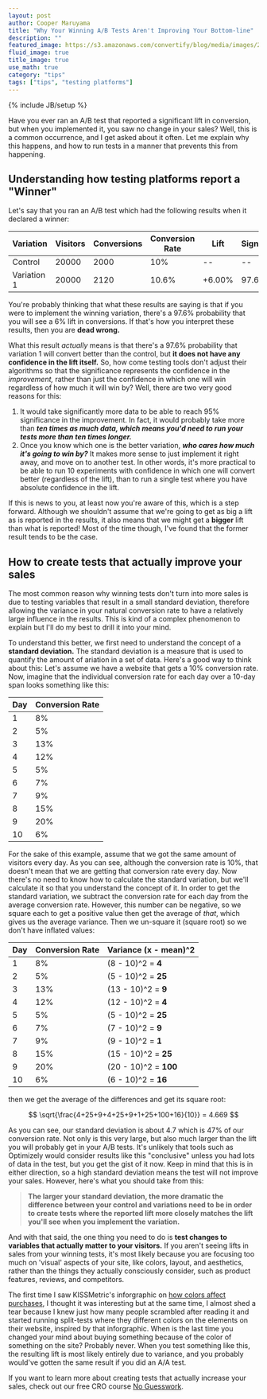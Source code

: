 ```yaml
---
layout: post
author: Cooper Maruyama
title: "Why Your Winning A/B Tests Aren't Improving Your Bottom-line"
description: ""
featured_image: https://s3.amazonaws.com/convertify/blog/media/images/2015/03/angry-man-computer.jpg
fluid_image: true
title_image: true
use_math: true
category: "tips"
tags: ["tips", "testing platforms"]
---
```

{% include JB/setup %}

<p class="lead">Have you ever ran an A/B test that reported a significant lift in conversion, but when you implemented it, you saw no change in your sales? Well, this is a common occurrence, and I get asked about it often. Let me explain why this happens, and how to run tests in a manner that prevents this from happening.</p>


## Understanding how testing platforms report a "Winner"

Let's say that you ran an A/B test which had the following results when it declared a winner:

|  Variation  | Visitors | Conversions | Conversion Rate |     Lift    | Significance |
| ----------- | -------- | ----------- | --------------- | ----------- | ------------ |
|   Control   |    20000 |        2000 |             10% |          -- |           -- |
| Variation 1 |    20000 |        2120 |           10.6% |      +6.00% |        97.6% |

You're probably thinking that what these results are saying is that if you were to implement the winning variation, there's a 97.6% probability that you will see a 6% lift in conversions. If that's how you interpret these results, then you are **dead wrong.**

What this result _actually_ means is that there's a 97.6% probability that variation 1 will convert better than the control, but **it does not have any confidence in the lift itself.** So, how come testing tools don't adjust their algorithms so that the significance represents the confidence in the _improvement,_ rather than just the confidence in which one will win regardless of how much it will win by? Well, there are two very good reasons for this:

  1. It would take significantly more data to be able to reach 95% significance in the improvement. In fact, it would probably take more than _**ten times as much data, which means you'd need to run your tests more than ten times longer.**_  
  2. Once you know which one is the better variation, _**who cares how much it's going to win by?**_ It makes more sense to just implement it right away, and move on to another test. In other words, it's more practical to be able to run 10 experiments with confidence in which one will convert better (regardless of the lift), than to run a single test where you have absolute confidence in the lift.

If this is news to you, at least now you're aware of this, which is a step forward. Although we shouldn't assume that we're going to get as big a lift as is reported in the results, it also means that we might get a **bigger** lift than what is reported! Most of the time though, I've found that the former result tends to be the case. 


## How to create tests that actually improve your sales

The most common reason why winning tests don't turn into more sales is due to testing variables that result in a small standard deviation, therefore allowing the variance in your natural conversion rate to have a relatively large influence in the results. This is kind of a complex phenomenon to explain but I'll do my best to drill it into your mind. 

To understand this better, we first need to understand the concept of a **standard deviation.** The standard deviation is a measure that is used to quantify the amount of ariation in a set of data. Here's a good way to think about this: Let's assume we have a website that gets a 10% conversion rate. Now, imagine that the individual conversion rate for each day over a 10-day span looks something like this:

| Day | Conversion Rate |
| --- | --------------- |
|  1  |              8% |
|  2  |              5% |
|  3  |             13% |
|  4  |             12% |
|  5  |              5% |
|  6  |              7% |
|  7  |              9% |
|  8  |             15% |
|  9  |             20% |
| 10  |              6% |

For the sake of this example, assume that we got the same amount of visitors every day. As you can see, although the conversion rate is 10%, that doesn't mean that we are getting that conversion rate every day. Now there's no need to know how to calculate the standard variation, but we'll calculate it so that you understand the concept of it. In order to get the standard variation, we subtract the conversion rate for each day from the average conversion rate. However, this number can be negative, so we square each to get a positive value then get the average of _that_, which gives us the average variance. Then we un-square it (square root) so we don't have inflated values:

| Day | Conversion Rate |  Variance (x - mean)^2  |
| --- | --------------- | ----------------------- |
|  1  |              8% |    (8 - 10)^2 = **4**   |
|  2  |              5% |    (5 - 10)^2 = **25**  |
|  3  |             13% |    (13 - 10)^2 =  **9** |
|  4  |             12% |    (12 - 10)^2 =  **4** |
|  5  |              5% |    (5 - 10)^2 = **25**  |
|  6  |              7% |    (7 - 10)^2 =  **9**  |
|  7  |              9% |    (9 - 10)^2 =  **1**  |
|  8  |             15% |    (15 - 10)^2 = **25** |
|  9  |             20% |   (20 - 10)^2 = **100** |
| 10  |              6% |    (6 - 10)^2 = **16**  |

then we get the average of the differences and get its square root:

$$ \sqrt{\frac{4+25+9+4+25+9+1+25+100+16}{10}} = 4.669 $$

As you can see, our standard deviation is about 4.7 which is 47% of our conversion rate. Not only is this very large, but also much larger than the lift you will probably get in your A/B tests. It's unlikely that tools such as Optimizely would consider results like this "conclusive" unless you had lots of data in the test, but you get the gist of it now. Keep in mind that this is in either direction, so a high standard deviation means the test will not improve your sales. However, here's what you should take from this:

> **The larger your standard deviation, the more dramatic the difference between your control and variations need to be in order to create tests where the reported lift more closely matches the lift you'll see when you implement the variation.**

And with that said, the one thing you need to do is **test changes to variables that actually matter to your visitors.** If you aren't seeing lifts in sales from your winning tests, it's most likely because you are focusing too much on 'visual' aspects of your site, like colors, layout, and aesthetics, rather than the things they actually consciously consider, such as product features, reviews, and competitors. 

The first time I saw KISSMetric's inforgraphic on [how colors affect purchases](https://blog.kissmetrics.com/color-psychology/), I thought it was interesting but at the same time, I almost shed a tear because I knew just how many people scrambled after reading it and started running split-tests where they different colors on the elements on their website, inspired by that inforgraphic. When is the last time you changed your mind about buying something because of the color of something on the site? Probably never. When you test something like this, the resulting lift is most likely entirely due to variance, and you probably would've gotten the same result if you did an A/A test. 

If you want to learn more about creating tests that actually increase your sales, check out our free CRO course [No Guesswork](https://convertify.io/no-guesswork).